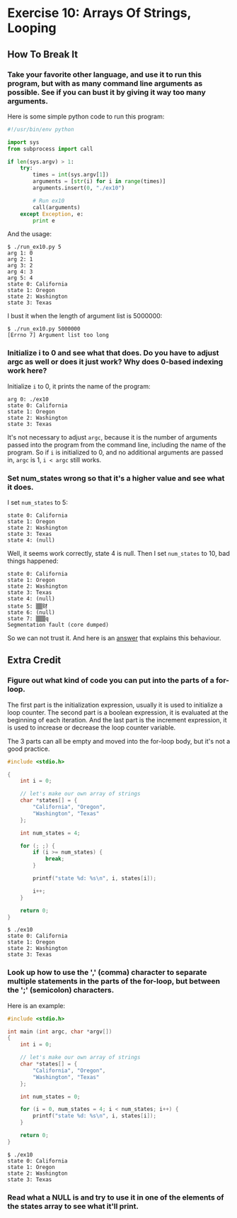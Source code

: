 # Exercise 10: Arrays Of Strings, Looping
## How To Break It
### Take your favorite other language, and use it to run this program, but with as many command line arguments as possible. See if you can bust it by giving it way too many arguments.
Here is some simple python code to run this program:
```py
#!/usr/bin/env python

import sys
from subprocess import call

if len(sys.argv) > 1:
    try:
        times = int(sys.argv[1])
        arguments = [str(i) for i in range(times)]
        arguments.insert(0, "./ex10")

        # Run ex10
        call(arguments)
    except Exception, e:
        print e
```
And the usage:
```
$ ./run_ex10.py 5
arg 1: 0
arg 2: 1
arg 3: 2
arg 4: 3
arg 5: 4
state 0: California
state 1: Oregon
state 2: Washington
state 3: Texas
```
I bust it when the length of argument list is 5000000:
```
$ ./run_ex10.py 5000000
[Errno 7] Argument list too long
```
### Initialize i to 0 and see what that does. Do you have to adjust argc as well or does it just work? Why does 0-based indexing work here?
Initialize `i` to 0, it prints the name of the program:
```
arg 0: ./ex10
state 0: California
state 1: Oregon
state 2: Washington
state 3: Texas
```
It's not necessary to adjust `argc`, because it is the number of arguments passed into the program from the command line, including the name of the program. So if `i` is initialized to 0, and no additional arguments are passed in, `argc` is 1, `i < argc` still works. 

### Set num_states wrong so that it's a higher value and see what it does.
I set `num_states` to 5:
```
state 0: California
state 1: Oregon
state 2: Washington
state 3: Texas
state 4: (null)
```
Well, it seems work correctly, state 4 is null. Then I set `num_states` to 10, bad things happened:
```
state 0: California
state 1: Oregon
state 2: Washington
state 3: Texas
state 4: (null)
state 5: ▒▒财
state 6: (null)
state 7: ▒▒▒q
Segmentation fault (core dumped)
```
So we can not trust it. And here is an [answer](http://stackoverflow.com/questions/1239938/c-accesses-an-array-out-of-bounds-gives-no-error-why#1239977) that explains this behaviour.

## Extra Credit
### Figure out what kind of code you can put into the parts of a for-loop.
The first part is the initialization expression, usually it is used to initialize a loop counter. The second part is a boolean expression, it is evaluated at the beginning of each iteration. And the last part is the increment expression, it is used to increase or decrease the loop counter variable. 

The 3 parts can all be empty and moved into the for-loop body, but it's not a good practice.
```c
#include <stdio.h>

{
    int i = 0;

    // let's make our own array of strings
    char *states[] = {
        "California", "Oregon",
        "Washington", "Texas"
    };

    int num_states = 4;

    for (; ;) {
        if (i >= num_states) {
            break;
        }

        printf("state %d: %s\n", i, states[i]);

        i++;
    }

    return 0;
}
```
```
$ ./ex10
state 0: California
state 1: Oregon
state 2: Washington
state 3: Texas
```
### Look up how to use the ',' (comma) character to separate multiple statements in the parts of the for-loop, but between the ';' (semicolon) characters.
Here is an example:
```c
#include <stdio.h>

int main (int argc, char *argv[])
{
    int i = 0;

    // let's make our own array of strings
    char *states[] = {
        "California", "Oregon",
        "Washington", "Texas"
    };

    int num_states = 0;

    for (i = 0, num_states = 4; i < num_states; i++) {
        printf("state %d: %s\n", i, states[i]);
    }

    return 0;
}
```
```
$ ./ex10
state 0: California
state 1: Oregon
state 2: Washington
state 3: Texas
```
### Read what a NULL is and try to use it in one of the elements of the states array to see what it'll print.
